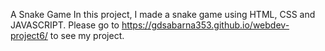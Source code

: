 A Snake Game
In this project, I made a snake game using HTML, CSS and JAVASCRIPT. Please go to https://gdsabarna353.github.io/webdev-project6/ to see my project.
